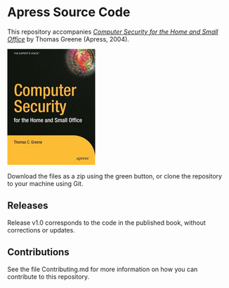 # Apress Source Code

This repository accompanies [*Computer Security for the Home and Small Office*](http://www.apress.com/9781590593165) by Thomas Greene (Apress, 2004).

![Cover image](9781590593165.jpg)

Download the files as a zip using the green button, or clone the repository to your machine using Git.

## Releases

Release v1.0 corresponds to the code in the published book, without corrections or updates.

## Contributions

See the file Contributing.md for more information on how you can contribute to this repository.
